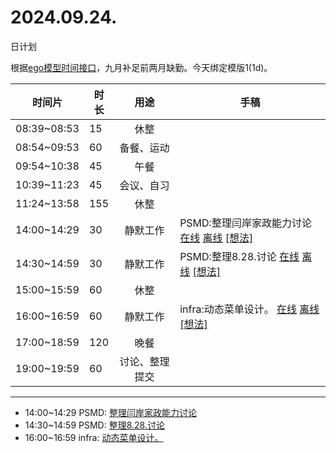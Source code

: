 # 2024.09.24.
日计划

根据[ego模型时间接口](https://gitee.com/hyg/blog/blob/master/timeflow.md)，九月补足前两月缺勤。今天绑定模版1(1d)。

| 时间片 | 时长 | 用途 | 手稿 |
| --- | --- | :---: | --- |
| 08:39~08:53 | 15 | 休整 |  |
| 08:54~09:53 | 60 | 备餐、运动 |  |
| 09:54~10:38 | 45 | 午餐 |  |
| 10:39~11:23 | 45 | 会议、自习 |  |
| 11:24~13:58 | 155 | 休整 |  |
| 14:00~14:29 | 30 | 静默工作 | PSMD:整理闫岸家政能力讨论 [在线](http://simp.ly/p/8t3vlk) [离线](../../draft/2024/09/20240924140000.md) <a href="mailto:huangyg@mars22.com?subject=关于2024.09.24.[PSMD:整理闫岸家政能力讨论]任务&body=日期: 20240924%0D%0A序号: 5%0D%0A手稿:../../draft/2024/09/20240924140000.md%0D%0A---请勿修改邮件主题及以上内容 从下一行开始写您的想法---%0D%0A">[想法]</a> |
| 14:30~14:59 | 30 | 静默工作 | PSMD:整理8.28.讨论 [在线](http://simp.ly/p/5k9gJy) [离线](../../draft/2024/09/20240924143000.md) <a href="mailto:huangyg@mars22.com?subject=关于2024.09.24.[PSMD:整理8.28.讨论]任务&body=日期: 20240924%0D%0A序号: 6%0D%0A手稿:../../draft/2024/09/20240924143000.md%0D%0A---请勿修改邮件主题及以上内容 从下一行开始写您的想法---%0D%0A">[想法]</a> |
| 15:00~15:59 | 60 | 休整 |  |
| 16:00~16:59 | 60 | 静默工作 | infra:动态菜单设计。 [在线](http://simp.ly/p/4QDThK) [离线](../../draft/2024/09/20240924160000.md) <a href="mailto:huangyg@mars22.com?subject=关于2024.09.24.[infra:动态菜单设计。]任务&body=日期: 20240924%0D%0A序号: 8%0D%0A手稿:../../draft/2024/09/20240924160000.md%0D%0A---请勿修改邮件主题及以上内容 从下一行开始写您的想法---%0D%0A">[想法]</a> |
| 17:00~18:59 | 120 | 晚餐 |  |
| 19:00~19:59 | 60 | 讨论、整理提交 |  |

---

- 14:00~14:29	PSMD: [整理闫岸家政能力讨论](../../draft/2024/09/20240924.01.md)
- 14:30~14:59	PSMD: [整理8.28.讨论](../../draft/2024/09/20240924.02.md)
- 16:00~16:59	infra: [动态菜单设计。](../../draft/2024/09/20240924.03.md)
